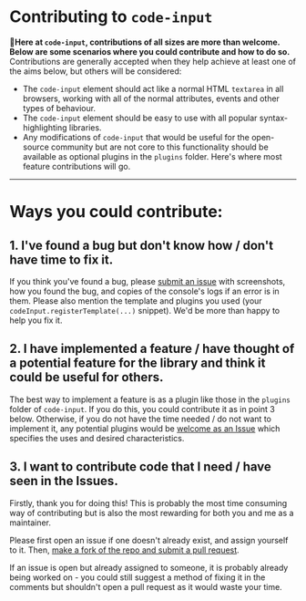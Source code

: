 # Contributing to `code-input`

🎉**Here at `code-input`, contributions of all sizes are more than welcome. Below are some scenarios where you could contribute and how to do so.** Contributions are generally accepted when they help achieve at least one of the aims below, but others will be considered:

* The `code-input` element should act like a normal HTML `textarea` in all browsers, working with all of the normal attributes, events and other types of behaviour.
* The `code-input` element should be easy to use with all popular syntax-highlighting libraries.
* Any modifications of `code-input` that would be useful for the open-source community but are not core to this functionality should be available as optional plugins in the `plugins` folder. Here's where most feature contributions will go.

---
# Ways you could contribute:
## 1. I've found a bug but don't know how / don't have time to fix it.
If you think you've found a bug, please [submit an issue](https://github.com/WebCoder49/code-input/issues) with screenshots, how you found the bug, and copies of the console's logs if an error is in them. Please also mention the template and plugins you used (your `codeInput.registerTemplate(...)` snippet). We'd be more than happy to help you fix it.

## 2. I have implemented a feature / have thought of a potential feature for the library and think it could be useful for others.
The best way to implement a feature is as a plugin like those in the `plugins` folder of `code-input`. If you do this, you could contribute it as in point 3 below.
Otherwise, if you do not have the time needed / do not want to implement it, any potential plugins would be [welcome as an Issue](https://github.com/WebCoder49/code-input/issues) which specifies the uses and desired characteristics.

## 3. I want to contribute code that I need / have seen in the Issues.
Firstly, thank you for doing this! This is probably the most time consuming way of contributing but is also the most rewarding for both you and me as a maintainer.

Please first open an issue if one doesn't already exist, and assign yourself to it. Then, [make a fork of the repo and submit a pull request](https://docs.github.com/en/get-started/quickstart/contributing-to-projects).

If an issue is open but already assigned to someone, it is probably already being worked on - you could still suggest a method of fixing it in the comments but shouldn't open a pull request as it would waste your time.
